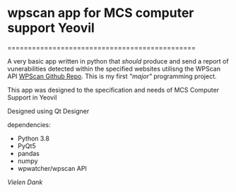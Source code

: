 # wpscan app for MCS computer support Yeovil

==============================================

A very basic app written in python that *should* produce and send a report of vunerabilities detected within the specified websites utilisng the WPScan API [WPScan Github Repo](https://github.com/wpscanteam/wpscan). This is my first *"major"* programming project.

This app was designed to the specification and needs of MCS Computer Support in Yeovil

Designed using Qt Designer 

dependencies:

- Python 3.8    
- PyQt5 
- pandas
- numpy 
- wpwatcher/wpscan API  


*Vielen Dank*